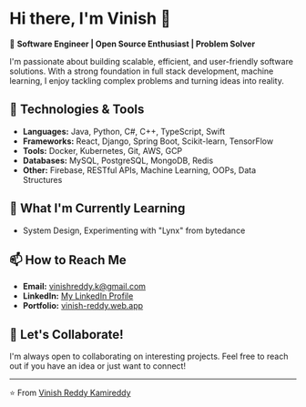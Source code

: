 # Hi there, I'm Vinish 👋

🚀 **Software Engineer | Open Source Enthusiast | Problem Solver**

I'm passionate about building scalable, efficient, and user-friendly software solutions. With a strong foundation in full stack development, machine learning, I enjoy tackling complex problems and turning ideas into reality.

## 🔧 Technologies & Tools

- **Languages:**  Java, Python, C#, C++, TypeScript, Swift
- **Frameworks:** React, Django, Spring Boot, Scikit-learn, TensorFlow
- **Tools:** Docker, Kubernetes, Git, AWS, GCP
- **Databases:** MySQL, PostgreSQL, MongoDB, Redis
- **Other:** Firebase, RESTful APIs, Machine Learning, OOPs, Data Structures

## 🌱 What I'm Currently Learning

- System Design, Experimenting with "Lynx" from bytedance


## 📫 How to Reach Me

- **Email:** [vinishreddy.k@gmail.com](mailto:vinishreddy.k@gmail.com)
- **LinkedIn:** [My LinkedIn Profile](https://linkedin.com/in/vinishreddy)
- **Portfolio:** [vinish-reddy.web.app](https://vinish-reddy.web.app)

## 💬 Let's Collaborate!

I'm always open to collaborating on interesting projects. Feel free to reach out if you have an idea or just want to connect!

---

⭐️ From [Vinish Reddy Kamireddy](https://github.com/VinishReddyK)
